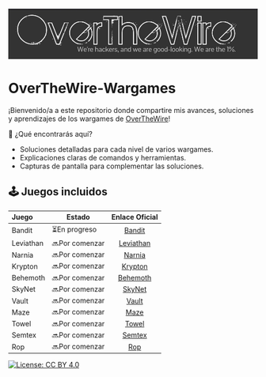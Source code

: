 ![background Over The Wire](assets/overthewire.jpg)

# OverTheWire-Wargames
¡Bienvenido/a a este repositorio donde compartire mis avances, soluciones y aprendizajes de los wargames de [OverTheWire](https://overthewire.org/wargames/)!

📌 ¿Qué encontrarás aquí?
  - Soluciones detalladas para cada nivel de varios wargames.
  - Explicaciones claras de comandos y herramientas.
  - Capturas de pantalla para complementar las soluciones.

## 🕹️ Juegos incluidos

| Juego      | Estado       | Enlace Oficial                                    |
|:------------|--------------|:--------------------------------------------------:|
| Bandit     | ⏳En progreso | [Bandit](https://overthewire.org/wargames/bandit/) |
| Leviathan  | 🔜Por comenzar | [Leviathan](https://overthewire.org/wargames/leviathan/) |
| Narnia     | 🔜Por comenzar | [Narnia](https://overthewire.org/wargames/narnia/) |
| Krypton    | 🔜Por comenzar | [Krypton](https://overthewire.org/wargames/krypton/) |
| Behemoth   | 🔜Por comenzar | [Behemoth](https://overthewire.org/wargames/behemoth/) |
| SkyNet     | 🔜Por comenzar | [SkyNet](https://overthewire.org/wargames/skynet/) |
| Vault      | 🔜Por comenzar | [Vault](https://overthewire.org/wargames/vault/) |
| Maze       | 🔜Por comenzar | [Maze](https://overthewire.org/wargames/maze/) |
| Towel      | 🔜Por comenzar | [Towel](https://overthewire.org/wargames/towel/) |
| Semtex     | 🔜Por comenzar | [Semtex](https://overthewire.org/wargames/semtex/) |
| Rop        | 🔜Por comenzar | [Rop](https://overthewire.org/wargames/rop/) |

[![License: CC BY 4.0](https://img.shields.io/badge/License-CC%20BY%204.0-lightgrey.svg)](https://creativecommons.org/licenses/by/4.0/)
